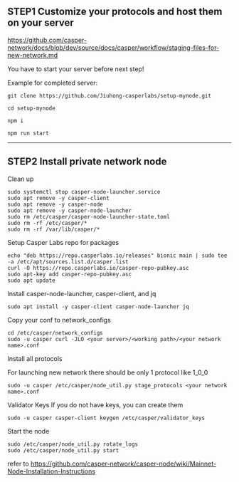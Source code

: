 ## STEP1  Customize your protocols and host them on your server


https://github.com/casper-network/docs/blob/dev/source/docs/casper/workflow/staging-files-for-new-network.md


You have to start your server before next step!

Example for completed server: 

```
git clone https://github.com/Jiuhong-casperlabs/setup-mynode.git

cd setup-mynode

npm i

npm run start
```



---
## STEP2 Install private network node

Clean up

```
sudo systemctl stop casper-node-launcher.service
sudo apt remove -y casper-client
sudo apt remove -y casper-node
sudo apt remove -y casper-node-launcher
sudo rm /etc/casper/casper-node-launcher-state.toml
sudo rm -rf /etc/casper/*
sudo rm -rf /var/lib/casper/*
```

Setup Casper Labs repo for packages

```
echo "deb https://repo.casperlabs.io/releases" bionic main | sudo tee -a /etc/apt/sources.list.d/casper.list
curl -O https://repo.casperlabs.io/casper-repo-pubkey.asc
sudo apt-key add casper-repo-pubkey.asc
sudo apt update
```

Install casper-node-launcher, casper-client, and jq

```
sudo apt install -y casper-client casper-node-launcher jq
```

Copy your conf to network_configs

```
cd /etc/casper/network_configs
sudo -u casper curl -JLO <your server>/<working path>/<your network name>.conf
```

Install all protocols 

For launching new network there should be only 1 protocol like 1_0_0

```
sudo -u casper /etc/casper/node_util.py stage_protocols <your network name>.conf
```


Validator Keys
If you do not have keys, you can create them

```
sudo -u casper casper-client keygen /etc/casper/validator_keys
```

Start the node

```
sudo /etc/casper/node_util.py rotate_logs
sudo /etc/casper/node_util.py start
```


refer to 
https://github.com/casper-network/casper-node/wiki/Mainnet-Node-Installation-Instructions